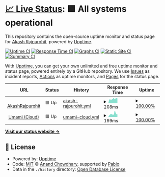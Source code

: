# [📈 Live Status](https://AkashRajpurohit.github.io/upptime): <!--live status--> **🟩 All systems operational**

This repository contains the open-source uptime monitor and status page for [Akash Rajpurohit](https://akashrajpurohit.com), powered by [Upptime](https://github.com/upptime/upptime).

[![Uptime CI](https://github.com/AkashRajpurohit/upptime/workflows/Uptime%20CI/badge.svg)](https://github.com/AkashRajpurohit/upptime/actions?query=workflow%3A%22Uptime+CI%22)
[![Response Time CI](https://github.com/AkashRajpurohit/upptime/workflows/Response%20Time%20CI/badge.svg)](https://github.com/AkashRajpurohit/upptime/actions?query=workflow%3A%22Response+Time+CI%22)
[![Graphs CI](https://github.com/AkashRajpurohit/upptime/workflows/Graphs%20CI/badge.svg)](https://github.com/AkashRajpurohit/upptime/actions?query=workflow%3A%22Graphs+CI%22)
[![Static Site CI](https://github.com/AkashRajpurohit/upptime/workflows/Static%20Site%20CI/badge.svg)](https://github.com/AkashRajpurohit/upptime/actions?query=workflow%3A%22Static+Site+CI%22)
[![Summary CI](https://github.com/AkashRajpurohit/upptime/workflows/Summary%20CI/badge.svg)](https://github.com/AkashRajpurohit/upptime/actions?query=workflow%3A%22Summary+CI%22)

With [Upptime](https://upptime.js.org), you can get your own unlimited and free uptime monitor and status page, powered entirely by a GitHub repository. We use [Issues](https://github.com/AkashRajpurohit/upptime/issues) as incident reports, [Actions](https://github.com/AkashRajpurohit/upptime/actions) as uptime monitors, and [Pages](https://AkashRajpurohit.github.io/upptime) for the status page.

<!--start: status pages-->
<!-- This summary is generated by Upptime (https://github.com/upptime/upptime) -->
<!-- Do not edit this manually, your changes will be overwritten -->
<!-- prettier-ignore -->
| URL | Status | History | Response Time | Uptime |
| --- | ------ | ------- | ------------- | ------ |
| <img alt="" src="https://icons.duckduckgo.com/ip3/akashrajpurohit.com.ico" height="13"> [AkashRajpurohit](https://akashrajpurohit.com) | 🟩 Up | [akash-rajpurohit.yml](https://github.com/AkashRajpurohit/upptime/commits/HEAD/history/akash-rajpurohit.yml) | <details><summary><img alt="Response time graph" src="./graphs/akash-rajpurohit/response-time-week.png" height="20"> 208ms</summary><br><a href="https://AkashRajpurohit.github.io/upptime/history/akash-rajpurohit"><img alt="Response time 201" src="https://img.shields.io/endpoint?url=https%3A%2F%2Fraw.githubusercontent.com%2FAkashRajpurohit%2Fupptime%2FHEAD%2Fapi%2Fakash-rajpurohit%2Fresponse-time.json"></a><br><a href="https://AkashRajpurohit.github.io/upptime/history/akash-rajpurohit"><img alt="24-hour response time 229" src="https://img.shields.io/endpoint?url=https%3A%2F%2Fraw.githubusercontent.com%2FAkashRajpurohit%2Fupptime%2FHEAD%2Fapi%2Fakash-rajpurohit%2Fresponse-time-day.json"></a><br><a href="https://AkashRajpurohit.github.io/upptime/history/akash-rajpurohit"><img alt="7-day response time 208" src="https://img.shields.io/endpoint?url=https%3A%2F%2Fraw.githubusercontent.com%2FAkashRajpurohit%2Fupptime%2FHEAD%2Fapi%2Fakash-rajpurohit%2Fresponse-time-week.json"></a><br><a href="https://AkashRajpurohit.github.io/upptime/history/akash-rajpurohit"><img alt="30-day response time 213" src="https://img.shields.io/endpoint?url=https%3A%2F%2Fraw.githubusercontent.com%2FAkashRajpurohit%2Fupptime%2FHEAD%2Fapi%2Fakash-rajpurohit%2Fresponse-time-month.json"></a><br><a href="https://AkashRajpurohit.github.io/upptime/history/akash-rajpurohit"><img alt="1-year response time 201" src="https://img.shields.io/endpoint?url=https%3A%2F%2Fraw.githubusercontent.com%2FAkashRajpurohit%2Fupptime%2FHEAD%2Fapi%2Fakash-rajpurohit%2Fresponse-time-year.json"></a></details> | <details><summary><a href="https://AkashRajpurohit.github.io/upptime/history/akash-rajpurohit">100.00%</a></summary><a href="https://AkashRajpurohit.github.io/upptime/history/akash-rajpurohit"><img alt="All-time uptime 100.00%" src="https://img.shields.io/endpoint?url=https%3A%2F%2Fraw.githubusercontent.com%2FAkashRajpurohit%2Fupptime%2FHEAD%2Fapi%2Fakash-rajpurohit%2Fuptime.json"></a><br><a href="https://AkashRajpurohit.github.io/upptime/history/akash-rajpurohit"><img alt="24-hour uptime 100.00%" src="https://img.shields.io/endpoint?url=https%3A%2F%2Fraw.githubusercontent.com%2FAkashRajpurohit%2Fupptime%2FHEAD%2Fapi%2Fakash-rajpurohit%2Fuptime-day.json"></a><br><a href="https://AkashRajpurohit.github.io/upptime/history/akash-rajpurohit"><img alt="7-day uptime 100.00%" src="https://img.shields.io/endpoint?url=https%3A%2F%2Fraw.githubusercontent.com%2FAkashRajpurohit%2Fupptime%2FHEAD%2Fapi%2Fakash-rajpurohit%2Fuptime-week.json"></a><br><a href="https://AkashRajpurohit.github.io/upptime/history/akash-rajpurohit"><img alt="30-day uptime 100.00%" src="https://img.shields.io/endpoint?url=https%3A%2F%2Fraw.githubusercontent.com%2FAkashRajpurohit%2Fupptime%2FHEAD%2Fapi%2Fakash-rajpurohit%2Fuptime-month.json"></a><br><a href="https://AkashRajpurohit.github.io/upptime/history/akash-rajpurohit"><img alt="1-year uptime 100.00%" src="https://img.shields.io/endpoint?url=https%3A%2F%2Fraw.githubusercontent.com%2FAkashRajpurohit%2Fupptime%2FHEAD%2Fapi%2Fakash-rajpurohit%2Fuptime-year.json"></a></details>
| <img alt="" src="https://icons.duckduckgo.com/ip3/tanjiro.akashrajpurohit.com.ico" height="13"> [Umami (Cloud)](https://tanjiro.akashrajpurohit.com) | 🟩 Up | [umami-cloud.yml](https://github.com/AkashRajpurohit/upptime/commits/HEAD/history/umami-cloud.yml) | <details><summary><img alt="Response time graph" src="./graphs/umami-cloud/response-time-week.png" height="20"> 199ms</summary><br><a href="https://AkashRajpurohit.github.io/upptime/history/umami-cloud"><img alt="Response time 198" src="https://img.shields.io/endpoint?url=https%3A%2F%2Fraw.githubusercontent.com%2FAkashRajpurohit%2Fupptime%2FHEAD%2Fapi%2Fumami-cloud%2Fresponse-time.json"></a><br><a href="https://AkashRajpurohit.github.io/upptime/history/umami-cloud"><img alt="24-hour response time 175" src="https://img.shields.io/endpoint?url=https%3A%2F%2Fraw.githubusercontent.com%2FAkashRajpurohit%2Fupptime%2FHEAD%2Fapi%2Fumami-cloud%2Fresponse-time-day.json"></a><br><a href="https://AkashRajpurohit.github.io/upptime/history/umami-cloud"><img alt="7-day response time 199" src="https://img.shields.io/endpoint?url=https%3A%2F%2Fraw.githubusercontent.com%2FAkashRajpurohit%2Fupptime%2FHEAD%2Fapi%2Fumami-cloud%2Fresponse-time-week.json"></a><br><a href="https://AkashRajpurohit.github.io/upptime/history/umami-cloud"><img alt="30-day response time 195" src="https://img.shields.io/endpoint?url=https%3A%2F%2Fraw.githubusercontent.com%2FAkashRajpurohit%2Fupptime%2FHEAD%2Fapi%2Fumami-cloud%2Fresponse-time-month.json"></a><br><a href="https://AkashRajpurohit.github.io/upptime/history/umami-cloud"><img alt="1-year response time 198" src="https://img.shields.io/endpoint?url=https%3A%2F%2Fraw.githubusercontent.com%2FAkashRajpurohit%2Fupptime%2FHEAD%2Fapi%2Fumami-cloud%2Fresponse-time-year.json"></a></details> | <details><summary><a href="https://AkashRajpurohit.github.io/upptime/history/umami-cloud">100.00%</a></summary><a href="https://AkashRajpurohit.github.io/upptime/history/umami-cloud"><img alt="All-time uptime 99.99%" src="https://img.shields.io/endpoint?url=https%3A%2F%2Fraw.githubusercontent.com%2FAkashRajpurohit%2Fupptime%2FHEAD%2Fapi%2Fumami-cloud%2Fuptime.json"></a><br><a href="https://AkashRajpurohit.github.io/upptime/history/umami-cloud"><img alt="24-hour uptime 100.00%" src="https://img.shields.io/endpoint?url=https%3A%2F%2Fraw.githubusercontent.com%2FAkashRajpurohit%2Fupptime%2FHEAD%2Fapi%2Fumami-cloud%2Fuptime-day.json"></a><br><a href="https://AkashRajpurohit.github.io/upptime/history/umami-cloud"><img alt="7-day uptime 100.00%" src="https://img.shields.io/endpoint?url=https%3A%2F%2Fraw.githubusercontent.com%2FAkashRajpurohit%2Fupptime%2FHEAD%2Fapi%2Fumami-cloud%2Fuptime-week.json"></a><br><a href="https://AkashRajpurohit.github.io/upptime/history/umami-cloud"><img alt="30-day uptime 100.00%" src="https://img.shields.io/endpoint?url=https%3A%2F%2Fraw.githubusercontent.com%2FAkashRajpurohit%2Fupptime%2FHEAD%2Fapi%2Fumami-cloud%2Fuptime-month.json"></a><br><a href="https://AkashRajpurohit.github.io/upptime/history/umami-cloud"><img alt="1-year uptime 99.99%" src="https://img.shields.io/endpoint?url=https%3A%2F%2Fraw.githubusercontent.com%2FAkashRajpurohit%2Fupptime%2FHEAD%2Fapi%2Fumami-cloud%2Fuptime-year.json"></a></details>

<!--end: status pages-->

[**Visit our status website →**](https://AkashRajpurohit.github.io/upptime)

## 📄 License

- Powered by: [Upptime](https://github.com/upptime/upptime)
- Code: [MIT](./LICENSE) © [Anand Chowdhary](https://anandchowdhary.com), supported by [Pabio](https://pabio.com)
- Data in the `./history` directory: [Open Database License](https://opendatacommons.org/licenses/odbl/1-0/)
